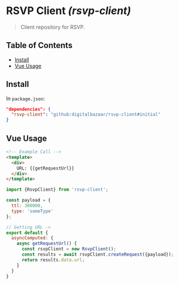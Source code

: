 # RSVP Client _(rsvp-client)_

> Client repository for RSVP.

## Table of Contents

- [Install](#install)
- [Vue Usage](#vue-usage)

## Install

In `package.json`:

```json
"dependencies": {
  "rsvp-client": "github:digitalbazaar/rsvp-client#initial"
}
```

## Vue Usage

```html
<!-- Example Call -->
<template>
  <div>
    URL: {{getRequestUrl}}
  </div>
</template>
```

```js
import {RsvpClient} from 'rsvp-client';

const payload = {
  ttl: 300000,
  type: 'someType'
};

// Getting URL ->
export default {
  asyncComputed: {
    async getRequestUrl() {
      const rsvpClient = new RsvpClient();
      const results = await rsvpClient.createRequest({payload});
      return results.data.url;
    }
  }
}
```
